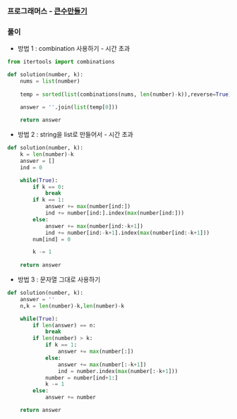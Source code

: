 ### 프로그래머스  - [큰수만들기](https://programmers.co.kr/learn/courses/30/lessons/42883)

### 풀이

* 방법 1 : combination 사용하기 - 시간 초과

```Python
from itertools import combinations

def solution(number, k):
    nums = list(number)
    
    temp = sorted(list(combinations(nums, len(number)-k)),reverse=True)

    answer = ''.join(list(temp[0]))
    
    return answer
```

* 방법 2 : string을 list로 만들어서  - 시간 초과

```Python
def solution(number, k):
    k = len(number)-k
    answer = []
    ind = 0

    while(True):
        if k == 0:
            break
        if k == 1:
            answer += max(number[ind:])
            ind += number[ind:].index(max(number[ind:]))
        else:
            answer += max(number[ind:-k+1])
            ind += number[ind:-k+1].index(max(number[ind:-k+1]))
        num[ind] = 0

        k -= 1
    
    return answer
```

* 방법 3 : 문자열 그대로 사용하기

```Python
def solution(number, k):
    answer = ''
    n,k = len(number)-k,len(number)-k

    while(True):
        if len(answer) == n:
            break
        if len(number) > k:
            if k == 1:
                answer += max(number[:])
            else:
                answer += max(number[:-k+1])
                ind = number.index(max(number[:-k+1]))
            number = number[ind+1:]
            k -= 1
        else:
            answer += number

    return answer
```